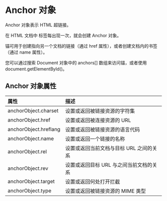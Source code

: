 # Anchor 对象

Anchor 对象表示 HTML 超链接。

在 HTML 文档中 <a> 标签每出现一次，就会创建 Anchor 对象。

锚可用于创建指向另一个文档的链接（通过 href 属性），或者创建文档内的书签（通过 name 属性）。

您可以通过搜索 Document 对象中的 anchors[] 数组来访问锚，或者使用 document.getElementById()。

## Anchor 对象属性

| 属性                  | 描述                                    |
| :-------------------- | :-------------------------------------- |
| anchorObject.charset  | 设置或返回被链接资源的字符集            |
| anchorObject.href     | 设置或返回被连接资源的 URL              |
| anchorObject.hreflang | 设置或返回被链接资源的语言代码          |
| anchorObject.name     | 设置或返回一个链接的名称                |
| anchorObject.rel      | 设置或返回当前文档与目标 URL 之间的关系 |
| anchorObject.rev      | 设置或返回目标 URL 与之间当前文档的关系 |
| anchorObject.target   | 设置或返回何处打开拦截                  |
| anchorObject.type     | 设置或返回被链接资源的 MIME 类型        |
